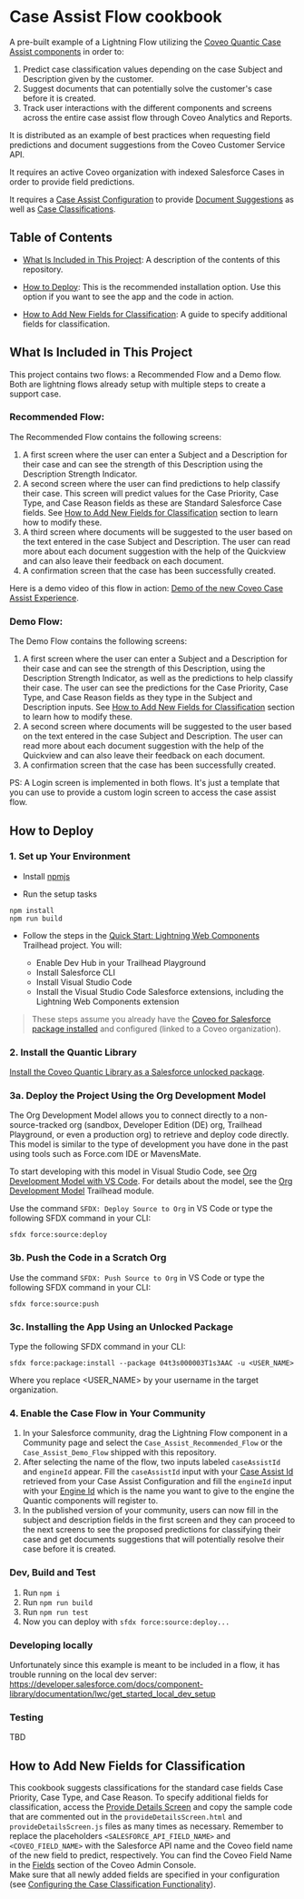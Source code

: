 # Case Assist Flow cookbook

A pre-built example of a Lightning Flow utilizing the [Coveo Quantic Case Assist components](https://docs.coveo.com/en/quantic/latest/reference/case-assist-components/) in order to:

1. Predict case classification values depending on the case Subject and Description given by the customer.
2. Suggest documents that can potentially solve the customer's case before it is created.
3. Track user interactions with the different components and screens across the entire case assist flow through Coveo Analytics and Reports.

It is distributed as an example of best practices when requesting field predictions and document suggestions from the Coveo Customer Service API.

It requires an active Coveo organization with indexed Salesforce Cases in order to provide field predictions.

It requires a [Case Assist Configuration](https://docs.coveo.com/en/3328/service/manage-case-assist-configurations) to provide [Document Suggestions](https://docs.coveo.com/en/3328/service/manage-case-assist-configurations#configuring-the-document-suggestion-functionality) as well as [Case Classifications](https://docs.coveo.com/en/3328/service/manage-case-assist-configurations#configuring-the-case-classification-functionality).

## Table of Contents

- [What Is Included in This Project](#what-is-included-in-this-project): A description of the contents of this repository.

- [How to Deploy](#how-to-deploy): This is the recommended installation option. Use this option if you want to see the app and the code in action.

- [How to Add New Fields for Classification](#how-to-add-new-fields-for-classification): A guide to specify additional fields for classification.

## What Is Included in This Project

This project contains two flows: a Recommended Flow and a Demo flow. Both are lightning flows already setup with multiple steps to create a support case.

### Recommended Flow:

The Recommended Flow contains the following screens:

1. A first screen where the user can enter a Subject and a Description for their case and can see the strength of this Description using the Description Strength Indicator.
2. A second screen where the user can find predictions to help classify their case. This screen will predict values for the Case Priority, Case Type, and Case Reason fields as these are Standard Salesforce Case fields. See [How to Add New Fields for Classification](#how-to-add-new-fields-for-classification) section to learn how to modify these.
3. A third screen where documents will be suggested to the user based on the text entered in the case Subject and Description. The user can read more about each document suggestion with the help of the Quickview and can also leave their feedback on each document.
4. A confirmation screen that the case has been successfully created.

Here is a demo video of this flow in action: [Demo of the new Coveo Case Assist Experience](https://youtu.be/WvHKYbiZRNI).

### Demo Flow:

The Demo Flow contains the following screens:

1. A first screen where the user can enter a Subject and a Description for their case and can see the strength of this Description, using the Description Strength Indicator, as well as the predictions to help classify their case. The user can see the predictions for the Case Priority, Case Type, and Case Reason fields as they type in the Subject and Description inputs. See [How to Add New Fields for Classification](#how-to-add-new-fields-for-classification) section to learn how to modify these.
2. A second screen where documents will be suggested to the user based on the text entered in the case Subject and Description. The user can read more about each document suggestion with the help of the Quickview and can also leave their feedback on each document.
3. A confirmation screen that the case has been successfully created.

PS: A Login screen is implemented in both flows. It's just a template that you can use to provide a custom login screen to access the case assist flow.

## How to Deploy

### 1. Set up Your Environment

- Install [npmjs](https://www.npmjs.com/get-npm)

- Run the setup tasks

```
npm install
npm run build
```

- Follow the steps in the [Quick Start: Lightning Web Components](https://trailhead.salesforce.com/content/learn/projects/quick-start-lightning-web-components/) Trailhead project. You will:

  - Enable Dev Hub in your Trailhead Playground
  - Install Salesforce CLI
  - Install Visual Studio Code
  - Install the Visual Studio Code Salesforce extensions, including the Lightning Web Components extension

> These steps assume you already have the [Coveo for Salesforce package installed](https://docs.coveo.com/en/1158/coveo-for-salesforce/getting-started-with-coveo-for-salesforce) and configured (linked to a Coveo organization).

### 2. Install the Quantic Library

[Install the Coveo Quantic Library as a Salesforce unlocked package](https://docs.coveo.com/en/quantic/latest/usage/#install-quantic).

### 3a. Deploy the Project Using the Org Development Model

The Org Development Model allows you to connect directly to a non-source-tracked org (sandbox, Developer Edition (DE) org, Trailhead Playground, or even a production org) to retrieve and deploy code directly. This model is similar to the type of development you have done in the past using tools such as Force.com IDE or MavensMate.

To start developing with this model in Visual Studio Code, see [Org Development Model with VS Code](https://forcedotcom.github.io/salesforcedx-vscode/articles/user-guide/org-development-model). For details about the model, see the [Org Development Model](https://trailhead.salesforce.com/content/learn/modules/org-development-model) Trailhead module.

Use the command `SFDX: Deploy Source to Org` in VS Code or type the following SFDX command in your CLI:

```
sfdx force:source:deploy
```

### 3b. Push the Code in a Scratch Org
Use the command `SFDX: Push Source to Org` in VS Code or type the following SFDX command in your CLI:
```
sfdx force:source:push
```

### 3c. Installing the App Using an Unlocked Package
Type the following SFDX command in your CLI:
```
sfdx force:package:install --package 04t3s000003T1s3AAC -u <USER_NAME>
```
Where you replace <USER_NAME> by your username in the target organization.

### 4. Enable the Case Flow in Your Community

1. In your Salesforce community, drag the Lightning Flow component in a Community page and select the `Case_Assist_Recommended_Flow` or the `Case_Assist_Demo_Flow` shipped with this repository.
2. After selecting the name of the flow, two inputs labeled `caseAssistId` and `engineId` appear. Fill the `caseAssistId` input with your [Case Assist Id](https://docs.coveo.com/en/3328/#retrieving-a-case-assist-id) retrieved from your Case Assist Configuration and fill the `engineId` input with your [Engine Id](https://docs.coveo.com/en/quantic/latest/reference/case-assist-components/case-assist-case-assist-interface/#properties) which is the name you want to give to the engine the Quantic components will register to.
3. In the published version of your community, users can now fill in the subject and description fields in the first screen and they can proceed to the next screens to see the proposed predictions for classifying their case and get documents suggestions that will potentially resolve their case before it is created.

### Dev, Build and Test

1. Run `npm i`
1. Run `npm run build`
1. Run `npm run test`
1. Now you can deploy with `sfdx force:source:deploy...`

### Developing locally

Unfortunately since this example is meant to be included in a flow, it has trouble running on the local dev server:
https://developer.salesforce.com/docs/component-library/documentation/lwc/get_started_local_dev_setup

### Testing

TBD

## How to Add New Fields for Classification

This cookbook suggests classifications for the standard case fields Case Priority, Case Type, and Case Reason.
To specify additional fields for classification, access the [Provide Details Screen](src/main/default/lwc/provideDetailsScreen) and copy the sample code that are commented out in the `provideDetailsScreen.html` and `provideDetailsScreen.js` files as many times as necessary. Remember to replace the placeholders `<SALESFORCE_API_FIELD_NAME>` and `<COVEO_FIELD_NAME>` with the Salesforce API name and the Coveo field name of the new field to predict, respectively. You can find the Coveo Field Name in the [Fields](https://docs.coveo.com/en/2036/index-content/about-fields) section of the Coveo Admin Console.  
Make sure that all newly added fields are specified in your configuration (see [Configuring the Case Classification Functionality](https://docs.coveo.com/en/3328/#configuring-the-case-classification-functionality)).
